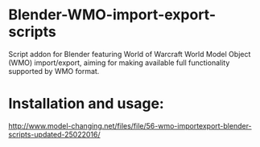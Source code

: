 # Blender-WMO-import-export-scripts
Script addon for Blender featuring World of Warcraft World Model Object (WMO) import/export, aiming for making available full functionality supported by WMO format. 

# Installation and usage:
http://www.model-changing.net/files/file/56-wmo-importexport-blender-scripts-updated-25022016/
